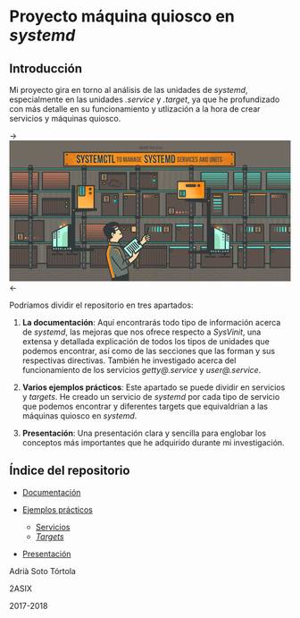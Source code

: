 
# Proyecto máquina quiosco en _systemd_

## Introducción

Mi proyecto gira en torno al análisis de las unidades de _systemd_, especialmente en las unidades _.service_ y _.target_, ya que he profundizado con más detalle en su funcionamiento y utlización a la hora de crear servicios y máquinas quiosco. 

->![esquema_estructura](Imagenes/systemd.png)<-

Podríamos dividir el repositorio en tres apartados:

1. **La documentación**: Aquí encontrarás todo tipo de información acerca de _systemd_, las mejoras que nos ofrece respecto a _SysVinit_, una extensa y detallada explicación de todos los tipos de unidades que podemos encontrar, así como de las secciones que las forman y sus respectivas directivas. También he investigado acerca del funcionamiento de los servicios _getty@.service_ y _user@.service_.

2. **Varios ejemplos prácticos**: Este apartado se puede dividir en servicios y _targets_. He creado un servicio de _systemd_ por cada tipo de servicio que podemos encontrar y diferentes targets que equivaldrian a las máquinas quiosco en _systemd_.

3. **Presentación**: Una presentación clara y sencilla para englobar los conceptos más importantes que he adquirido durante mi investigación.


## Índice del repositorio

* [Documentación](https://github.com/adriisotuu/)

* [Ejemplos prácticos](https://github.com/adriisotuu/)
	* [Servicios](https://github.com/adriisotuu/)
	* [_Targets_](https://github.com/adriisotuu/)

* [Presentación](https://github.com/adriisotuu/)


Adrià Soto Tórtola

2ASIX

2017-2018

